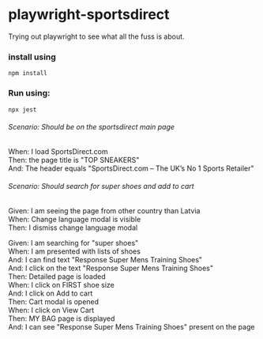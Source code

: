 # playwright-sportsdirect


Trying out playwright to see what all the fuss is about.

### install using
```npm install```

### Run using:
```npx jest```

###### Scenario: Should be on the sportsdirect main page
When: I load SportsDirect.com  
Then: the page title is "TOP SNEAKERS"  
And: The header equals "SportsDirect.com – The UK’s No 1 Sports Retailer"  

###### Scenario: Should search for super shoes and add to cart
Given: I am seeing the page from other country than Latvia  
When: Change language modal is visible  
Then: I dismiss change language modal  
  
    
Given: I am searching for "super shoes"  
When: I am presented with lists of shoes  
And: I can find text "Response Super Mens Training Shoes"  
And: I click on the text "Response Super Mens Training Shoes"  
Then: Detailed page is loaded  
When: I click on FIRST shoe size   
And: I click on Add to cart  
Then: Cart modal is opened  
When: I click on View Cart  
Then: MY BAG page is displayed  
And: I can see "Response Super Mens Training Shoes" present on the page  

